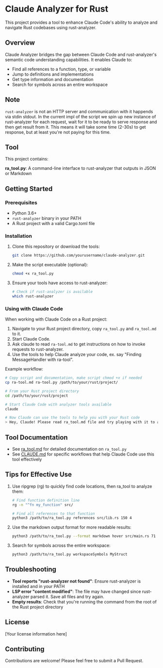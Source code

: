 # Claude Analyzer for Rust

This project provides a tool to enhance Claude Code's ability to analyze and navigate Rust codebases using rust-analyzer.

## Overview

Claude Analyzer bridges the gap between Claude Code and rust-analyzer's semantic code understanding capabilities. It enables Claude to:

- Find all references to a function, type, or variable
- Jump to definitions and implementations
- Get type information and documentation
- Search for symbols across an entire workspace

## Note
`rust-analyzer` is not an HTTP server and communication with it happends via stdin stdout.
In the current impl of the script we spin up new instance of rust-analyzer for each request, wait for it to be ready to serve response and then get result from it.
This means it will take some time (2-30s) to get response, but at least you're not paying for this time.

## Tool

This project contains:

**ra_tool.py**: A command-line interface to rust-analyzer that outputs in JSON or Markdown

## Getting Started

### Prerequisites

- Python 3.6+
- `rust-analyzer` binary in your PATH
- A Rust project with a valid Cargo.toml file

### Installation

1. Clone this repository or download the tools:
   ```bash
   git clone https://github.com/yourusername/claude-analyzer.git
   ```

2. Make the script executable (optional):
   ```bash
   chmod +x ra_tool.py
   ```

3. Ensure your tools have access to rust-analyzer:
   ```bash
   # Check if rust-analyzer is available
   which rust-analyzer
   ```

### Using with Claude Code

When working with Claude Code on a Rust project:

1. Navigate to your Rust project directory, copy `ra_tool.py` and `ra_tool.md` to it.
2. Start Claude Code.
3. Ask claude to read `ra-tool.md` to get instructions on how to invoke requests to rust-analyzer.
4. Use the tools to help Claude analyze your code, ex. say "Finding MessageHandler with ra-tool". 

Example workflow:

```bash
# Copy script and documentation, make script chmod +x if needed
cp ra-tool.md ra-tool.py /path/to/your/rust/project/

# From your Rust project directory
cd /path/to/your/rust/project

# Start Claude Code with analyzer tools available
claude

# Now Claude can use the tools to help you with your Rust code
> Hey, Claude! Please read ra_tool.md file and try playing with it to analyze this project.
```

## Tool Documentation

- See [ra_tool.md](ra_tool.md) for detailed documentation on `ra_tool.py`
- See [CLAUDE.md](CLAUDE.md) for specific workflows that help Claude Code use this tool effectively

## Tips for Effective Use

1. Use ripgrep (rg) to quickly find code locations, then ra_tool to analyze them:
   ```bash
   # Find function definition line
   rg -n "^fn my_function" src/
   
   # Find all references to that function
   python3 /path/to/ra_tool.py references src/lib.rs 150 4
   ```

2. Use the markdown output format for more readable results:
   ```bash
   python3 /path/to/ra_tool.py --format markdown hover src/main.rs 71 16
   ```

3. Search for symbols across the entire workspace:
   ```bash
   python3 /path/to/ra_tool.py workspaceSymbols MyStruct
   ```

## Troubleshooting

- **Tool reports "rust-analyzer not found"**: Ensure rust-analyzer is installed and in your PATH
- **LSP error "content modified"**: The file may have changed since rust-analyzer parsed it. Save all files and try again.
- **Empty results**: Check that you're running the command from the root of the Rust project directory

## License

[Your license information here]

## Contributing

Contributions are welcome! Please feel free to submit a Pull Request.

